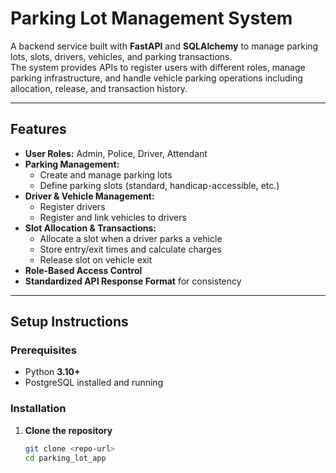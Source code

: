 # Parking Lot Management System

A backend service built with **FastAPI** and **SQLAlchemy** to manage parking lots, slots, drivers, vehicles, and parking transactions.  
The system provides APIs to register users with different roles, manage parking infrastructure, and handle vehicle parking operations including allocation, release, and transaction history.

---

##  Features

- **User Roles:** Admin, Police, Driver, Attendant  
- **Parking Management:**
  - Create and manage parking lots  
  - Define parking slots (standard, handicap-accessible, etc.)  
- **Driver & Vehicle Management:**
  - Register drivers  
  - Register and link vehicles to drivers  
- **Slot Allocation & Transactions:**
  - Allocate a slot when a driver parks a vehicle  
  - Store entry/exit times and calculate charges  
  - Release slot on vehicle exit  
- **Role-Based Access Control**  
- **Standardized API Response Format** for consistency  

---

##  Setup Instructions

### Prerequisites
- Python **3.10+**  
- PostgreSQL installed and running  

### Installation

1. **Clone the repository**
   ```bash
   git clone <repo-url>
   cd parking_lot_app

